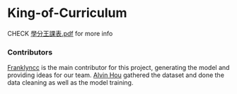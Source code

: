 # King-of-Curriculum
CHECK [學分王課表.pdf](學分王課表.pdf) for more info

### Contributors
[Franklyncc](https://github.com/franklynChen) is the main contributor for this project, generating the model and providing ideas for our team. [Alvin Hou](https://github.com/CryoliteZ) gathered the dataset and done the data cleaning as well as the model training.
